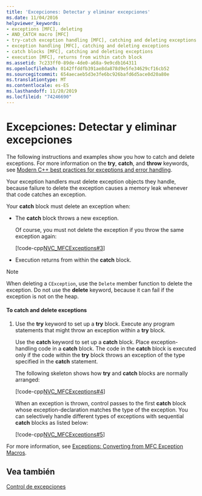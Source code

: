 ```yaml
---
title: 'Excepciones: Detectar y eliminar excepciones'
ms.date: 11/04/2016
helpviewer_keywords:
- exceptions [MFC], deleting
- AND_CATCH macro [MFC]
- try-catch exception handling [MFC], catching and deleting exceptions
- exception handling [MFC], catching and deleting exceptions
- catch blocks [MFC], catching and deleting exceptions
- execution [MFC], returns from within catch block
ms.assetid: 7c233ff0-89de-4de0-a68a-9e9cdb164311
ms.openlocfilehash: 0142ffddfb391ae8da878d9e5fe34629cf16cb52
ms.sourcegitcommit: 654aecaeb5d3e3fe6bc926bafd6d5ace0d20a80e
ms.translationtype: MT
ms.contentlocale: es-ES
ms.lasthandoff: 11/20/2019
ms.locfileid: "74246690"
---
```

# <a name="exceptions-catching-and-deleting-exceptions"></a>Excepciones: Detectar y eliminar excepciones

The following instructions and examples show you how to catch and delete exceptions. For more information on the **try**, **catch**, and **throw** keywords, see [Modern C++ best practices for exceptions and error handling](../cpp/errors-and-exception-handling-modern-cpp.md).

Your exception handlers must delete exception objects they handle, because failure to delete the exception causes a memory leak whenever that code catches an exception.

Your **catch** block must delete an exception when:

- The **catch** block throws a new exception.

   Of course, you must not delete the exception if you throw the same exception again:

   [!code-cpp[NVC_MFCExceptions#3](../mfc/codesnippet/cpp/exceptions-catching-and-deleting-exceptions_1.cpp)]

- Execution returns from within the **catch** block.

> [!NOTE]
>  When deleting a `CException`, use the `Delete` member function to delete the exception. Do not use the **delete** keyword, because it can fail if the exception is not on the heap.

#### <a name="to-catch-and-delete-exceptions"></a>To catch and delete exceptions

1. Use the **try** keyword to set up a **try** block. Execute any program statements that might throw an exception within a **try** block.

   Use the **catch** keyword to set up a **catch** block. Place exception-handling code in a **catch** block. The code in the **catch** block is executed only if the code within the **try** block throws an exception of the type specified in the **catch** statement.

   The following skeleton shows how **try** and **catch** blocks are normally arranged:

   [!code-cpp[NVC_MFCExceptions#4](../mfc/codesnippet/cpp/exceptions-catching-and-deleting-exceptions_2.cpp)]

   When an exception is thrown, control passes to the first **catch** block whose exception-declaration matches the type of the exception. You can selectively handle different types of exceptions with sequential **catch** blocks as listed below:

   [!code-cpp[NVC_MFCExceptions#5](../mfc/codesnippet/cpp/exceptions-catching-and-deleting-exceptions_3.cpp)]

For more information, see [Exceptions: Converting from MFC Exception Macros](../mfc/exceptions-converting-from-mfc-exception-macros.md).

## <a name="see-also"></a>Vea también

[Control de excepciones](../mfc/exception-handling-in-mfc.md)
